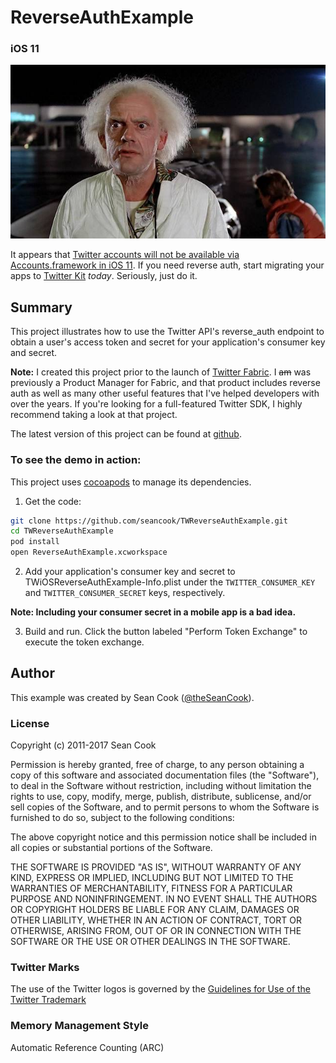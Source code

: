 #	ReverseAuthExample

### iOS 11 ###
![Back to the future](./back-to-the-future.jpg)

It appears that [Twitter accounts will not be available via Accounts.framework in iOS 11](https://developer.apple.com/documentation/accounts/acaccounttype/account_type_identifiers?changes=latest_minor). If you need reverse auth, start migrating your apps to [Twitter Kit](https://dev.twitter.com/twitterkit/ios/overview) _today_. Seriously, just do it.

##    Summary

This project illustrates how to use the Twitter API's reverse\_auth endpoint to obtain a user's access token and secret for your application's consumer key and secret.

__Note:__ I created this project prior to the launch of [Twitter Fabric](https://www.fabric.io). I ~~am~~ was previously a Product Manager for Fabric, and that product includes reverse auth as well as many other useful features that I've helped developers with over the years. If you're looking for a full-featured Twitter SDK, I highly recommend taking a look at that project.

The latest version of this project can be found at [github](https://github.com/seancook/TWReverseAuthExample).

### To see the demo in action:

This project uses [cocoapods](https://www.cocoapods.org) to manage its dependencies.

1. Get the code:
```sh
git clone https://github.com/seancook/TWReverseAuthExample.git
cd TWReverseAuthExample
pod install
open ReverseAuthExample.xcworkspace
```

2. Add your application's consumer key and secret to TWiOSReverseAuthExample-Info.plist under the `TWITTER_CONSUMER_KEY` and `TWITTER_CONSUMER_SECRET` keys, respectively.

  **Note: Including your consumer secret in a mobile app is a bad idea.**

3. Build and run. Click the button labeled "Perform Token Exchange" to execute the token exchange.

## Author

This example was created by Sean Cook ([@theSeanCook](http://twitter.com/theSeanCook)).

###  License

Copyright (c) 2011-2017 Sean Cook

Permission is hereby granted, free of charge, to any person obtaining a copy of this software and associated documentation files (the "Software"), to deal in the Software without restriction, including without limitation the rights to use, copy, modify, merge, publish, distribute, sublicense, and/or sell copies of the Software, and to permit persons to whom the Software is furnished to do so, subject to the following conditions:

The above copyright notice and this permission notice shall be included in all copies or substantial portions of the Software.

THE SOFTWARE IS PROVIDED "AS IS", WITHOUT WARRANTY OF ANY KIND, EXPRESS OR IMPLIED, INCLUDING BUT NOT LIMITED TO THE WARRANTIES OF MERCHANTABILITY, FITNESS FOR A PARTICULAR PURPOSE AND NONINFRINGEMENT. IN NO EVENT SHALL THE AUTHORS OR COPYRIGHT HOLDERS BE LIABLE FOR ANY CLAIM, DAMAGES OR OTHER LIABILITY, WHETHER IN AN ACTION OF CONTRACT, TORT OR OTHERWISE, ARISING FROM, OUT OF OR IN CONNECTION WITH THE SOFTWARE OR THE USE OR OTHER DEALINGS IN THE SOFTWARE.

### Twitter Marks

The use of the Twitter logos is governed by the [Guidelines for Use of the Twitter Trademark](https://support.twitter.com/articles/77641-guidelines-for-use-of-the-twitter-trademark)

### Memory Management Style

Automatic Reference Counting (ARC)
